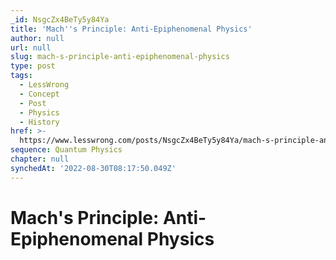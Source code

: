 ```yaml
---
_id: NsgcZx4BeTy5y84Ya
title: 'Mach''s Principle: Anti-Epiphenomenal Physics'
author: null
url: null
slug: mach-s-principle-anti-epiphenomenal-physics
type: post
tags:
  - LessWrong
  - Concept
  - Post
  - Physics
  - History
href: >-
  https://www.lesswrong.com/posts/NsgcZx4BeTy5y84Ya/mach-s-principle-anti-epiphenomenal-physics
sequence: Quantum Physics
chapter: null
synchedAt: '2022-08-30T08:17:50.049Z'
---
```


# Mach's Principle: Anti-Epiphenomenal Physics
